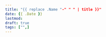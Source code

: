 ```yaml
---
title: "{{ replace .Name "-" " " | title }}"
date: {{ .Date }}
lastmod: 
draft: true
tags: ["",]
---
```


